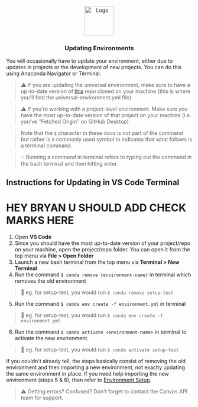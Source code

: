 <br />
<p align="center">
  <div align="center">
    <img src="../imgs/update.png" alt="Logo" height="80">
  </div>

  <h3 align="center">Updating Environments</h3>
</p>

You will occasionally have to update your environment, either due to updates in projects or the development of new projects. You can do this using Anaconda Navigator or Terminal.

> ⚠️ If you are updating the universal environment, make sure to have a up-to-date version of [this](https://github.com/saud-learning-services/instructions-and-other-templates) repo cloned on your machine (this is where you'll find the universal-environment.yml file)

> ⚠️ If you're working with a project-level environment. Make sure you have the most up-to-date version of that project on your machine (i.e. you've "Fetched Origin" on GitHub Desktop)

> Note that the `$` character in these docs is not part of the command but rather is a commonly used symbol to indicates that what follows is a terminal command.

> 💡 Running a command in terminal refers to typing out the command in the bash terminal and then hitting enter.

## Instructions for Updating in VS Code Terminal

# HEY BRYAN U SHOULD ADD CHECK MARKS HERE
1. Open **VS Code**
2. Since you should have the most up-to-date version of your project/repo on your machine, open the project/repo folder. You can open it from the top menu via **File > Open Folder**
3. Launch a new bash terminal from the top menu via **Terminal > New Terminal**
4. Run the command `$ conda remove {environment-name}` in terminal which removes the old environment
> 👷 eg. for setup-test, you would run `$ conda remove setup-test`
5. Run the command `$ conda env create -f environment.yml` in terminal
> 👷 eg. for setup-test, you would run `$ conda env create -f environment.yml`
6. Run the command `$ conda activate <environment-name>` in terminal to activate the new environment.
> 👷 eg. for setup-test, you would run `$ conda activate setup-test`

If you couldn't already tell, the steps basically consist of removing the old environment and then importing a new environment, not exaclty updating the same environment in place. If you need help importing the new environment (steps 5 & 6), then refer to [Environment Setup](environment-setup.md).

> ⚠️ Getting errors? Confused? Don't forget to contact the Canvas API team for support.